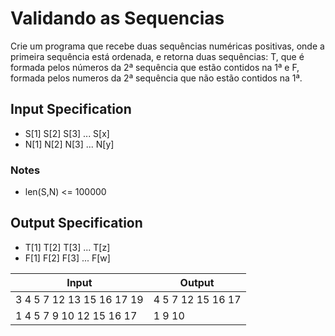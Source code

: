 # Validando as Sequencias

Crie um programa que recebe duas sequências numéricas positivas, onde a primeira sequência está ordenada, e retorna duas sequências: T, que é formada pelos números da 2ª sequência que estão contidos na 1ª e F, formada pelos numeros da 2ª sequência que não estão contidos na 1ª.

## Input Specification

- S[1] S[2] S[3] ... S[x]
- N[1] N[2] N[3] ... N[y]

### Notes

- len(S,N) <= 100000

## Output Specification

- T[1] T[2] T[3] ... T[z]
- F[1] F[2] F[3] ... F[w]

| Input | Output |
| ----- | ------ |
| 3 4 5 7 12 13 15 16 17 19 | 4 5 7 12 15 16 17 |
| 1 4 5 7 9 10 12 15 16 17 | 1 9 10             |